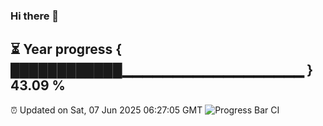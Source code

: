 ### Hi there 👋
⏳ Year progress { ████████████▁▁▁▁▁▁▁▁▁▁▁▁▁▁▁▁▁▁ } 43.09 %
---
⏰ Updated on Sat, 07 Jun 2025 06:27:05 GMT
![Progress Bar CI](https://github.com/liununu/liununu/workflows/Progress%20Bar%20CI/badge.svg)
